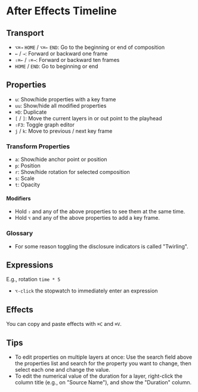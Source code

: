 # After Effects Timeline

## Transport

- `⌥⌘→` `HOME` / `⌥⌘←` `END`: Go to the beginning or end of composition
- `←` / `→`: Forward or backward one frame
- `⇧⌘←` / `⇧⌘→`: Forward or backward ten frames
- `HOME` / `END`: Go to beginning or end

## Properties

- `u`: Show/hide properties with a key frame
- `uu`: Show/hide all modified properties
- `⌘D`: Duplicate
- `[` / `]`: Move the current layers in or out point to the playhead
- `⇧F3`: Toggle graph editor
- `j` / `k`: Move to previous / next key frame

### Transform Properties

- `a`: Show/hide anchor point or position
- `p`: Position
- `r`: Show/hide rotation for selected composition
- `s`: Scale
- `t`: Opacity

#### Modifiers

- Hold `⇧` and any of the above properties to see them at the same time.
- Hold `⌥` and any of the above properties to add a key frame.

### Glossary

- For some reason toggling the disclosure indicators is called "Twirling".

## Expressions

E.g., rotation `time * 5`

- `⌥-click` the stopwatch to immediately enter an expression

## Effects

You can copy and paste effects with `⌘C` and `⌘V`.

## Tips

- To edit properties on multiple layers at once: Use the search field above the properties list and search for the property you want to change, then select each one and change the value.
- To edit the numerical value of the duration for a layer, right-click the column title (e.g., on "Source Name"), and show the "Duration" column.


